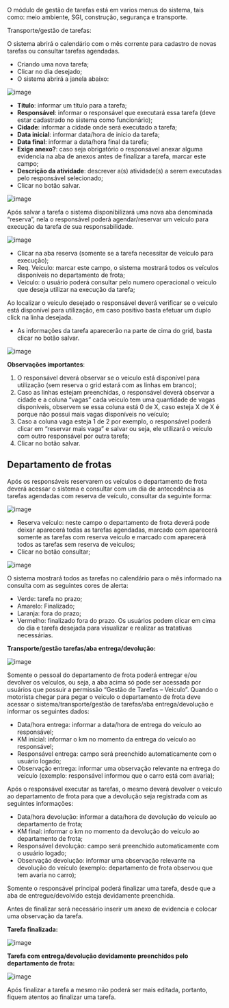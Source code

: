 O módulo de gestão de tarefas está em varios menus do sistema, tais como: meio ambiente, SGI, construção, segurança e transporte.
 
Transporte/gestão de tarefas:
 
O sistema abrirá o calendário com o mês corrente para cadastro de novas tarefas ou consultar tarefas agendadas.
* Criando uma nova tarefa;
* Clicar no dia desejado;
* O sistema abrirá a janela abaixo:

![image](https://github.com/user-attachments/assets/df21baaf-df4a-4167-92b3-b5f9d9473277)

* **Título**: informar um título para a tarefa;
* **Responsável**: informar o responsável que executará essa tarefa (deve estar cadastrado no sistema como funcionário);
* **Cidade**: informar a cidade onde será executado a tarefa;
* **Data inicial**: informar data/hora de início da tarefa;
* **Data final**: informar a data/hora final da tarefa;
* **Exige anexo?**: caso seja obrigatório o responsável anexar alguma evidencia na aba de anexos antes de finalizar a tarefa, marcar este campo;
* **Descrição da atividade**: descrever a(s) atividade(s) a serem executadas pelo responsável selecionado;
* Clicar no botão salvar.

![image](https://github.com/user-attachments/assets/9246f715-02d7-4e43-bc7e-87ca9f15e2f0)

Após salvar a tarefa o sistema disponibilizará uma nova aba denominada “reserva”, nela o responsável poderá agendar/reservar um veiculo para execução da tarefa de sua responsabilidade.
 
![image](https://github.com/user-attachments/assets/a35ff504-5f21-463c-aa20-5914d7d71df5)

* Clicar na aba reserva (somente se a tarefa necessitar de veículo para execução);
* Req. Veículo: marcar este campo, o sistema mostrará todos os veículos disponíveis no departamento de frota;
* Veiculo: o usuário poderá consultar pelo numero operacional o veiculo que deseja utilizar na execução da tarefa;

Ao localizar o veiculo desejado o responsável deverá verificar se o veiculo está disponível para utilização, em caso positivo basta efetuar um duplo click na linha desejada.
 
* As informações da tarefa aparecerão na parte de cima do grid, basta clicar no botão salvar.
 
![image](https://github.com/user-attachments/assets/2a98e53a-e6e3-4146-9b89-3412cf5d804d)

**Observações importantes**:
1.	O responsável deverá observar se o veiculo está disponível para utilização (sem reserva o grid estará com as linhas em branco);
2.	Caso as linhas estejam preenchidas, o responsável deverá observar a cidade e a coluna “vagas” cada veículo tem uma quantidade de vagas disponíveis, observem se essa coluna está 0 de X, caso esteja X de X é porque não possui mais vagas disponíveis no veículo;
3.	Caso a coluna vaga esteja 1 de 2 por exemplo, o responsável poderá clicar em “reservar mais vaga” e salvar ou seja, ele utilizará o veículo com outro responsável por outra tarefa;
4.	Clicar no botão salvar.
## Departamento de frotas
Após os responsáveis reservarem os veículos o departamento de frota deverá acessar o sistema e consultar com um dia de antecedência as tarefas agendadas com reserva de veículo, consultar da seguinte forma:
 
![image](https://github.com/user-attachments/assets/7d4a793b-6343-48d9-ba99-4623ac548e8b)

* Reserva veículo: neste campo o departamento de frota deverá pode deixar    aparecerá todas as tarefas agendadas, marcado com   aparecerá somente as tarefas com reserva veículo e marcado com   aparecerá todos as tarefas sem reserva de veiculos;
* Clicar no botão consultar;
 
![image](https://github.com/user-attachments/assets/712b90ee-34c8-452b-9aea-4a6bf25ffd9c)

O sistema mostrará todos as tarefas no calendário para o mês informado na consulta com as seguintes cores de alerta:
* Verde: tarefa no prazo;
* Amarelo: Finalizado;
* Laranja: fora do prazo;
* Vermelho: finalizado fora do prazo.
Os usuários podem clicar em cima do dia e tarefa desejada para visualizar e realizar as tratativas necessárias.

**Transporte/gestão tarefas/aba entrega/devolução:**
 
![image](https://github.com/user-attachments/assets/8819bc86-7cec-4bbb-8f60-6dbfc9e36242)

Somente o pessoal do departamento de frota poderá entregar e/ou devolver os veículos, ou seja, a aba acima só pode ser acessada por usuários que possuir a permissão “Gestão de Tarefas – Veiculo”.
Quando o motorista chegar para pegar o veiculo o departamento de frota deve acessar o sistema/transporte/gestão de tarefas/aba entrega/devolução e informar os seguintes dados:
* Data/hora entrega: informar a data/hora de entrega do veículo ao responsável;
* KM inicial: informar o km no momento da entrega do veículo ao responsável;
* Responsável entrega: campo será preenchido automaticamente com o usuário logado;
* Observação entrega: informar uma observação relevante na entrega do veículo (exemplo: responsável informou que o carro está com avaria);

Após o responsável executar as tarefas, o mesmo deverá devolver o veiculo ao departamento de frota para que a devolução seja registrada com as seguintes informações:
* Data/hora devolução: informar a data/hora de devolução do veículo ao departamento de frota;
* KM final: informar o km no momento da devolução do veículo ao departamento de frota;
* Responsável devolução: campo será preenchido automaticamente com o usuário logado;
* Observação devolução: informar uma observação relevante na devolução do veículo (exemplo: departamento de frota observou que tem avaria no carro);

Somente o responsável principal poderá finalizar uma tarefa, desde que a aba de entregue/devolvido esteja devidamente preenchida.

Antes de finalizar será necessário inserir um anexo de evidencia e colocar uma observação da tarefa.

**Tarefa finalizada:**
 
![image](https://github.com/user-attachments/assets/11c1778d-4ce4-4846-8f2e-f41807140516)

**Tarefa com entrega/devolução devidamente preenchidos pelo departamento de frota:**
 
![image](https://github.com/user-attachments/assets/0d605f56-4b27-472c-be71-8c72229cee5d)

Após finalizar a tarefa a mesmo não poderá ser mais editada, portanto, fiquem atentos ao finalizar uma tarefa.




